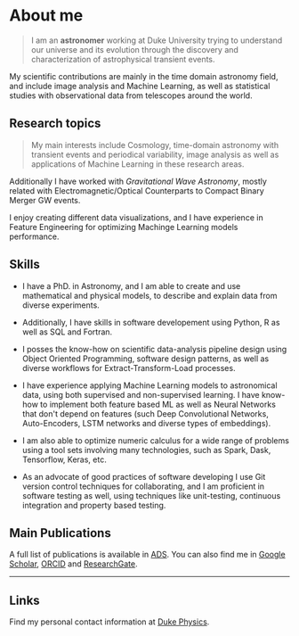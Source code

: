 # About me


>I am an **astronomer** working at Duke University
trying to understand our universe and its evolution through the discovery and
>characterization of astrophysical transient events.

My scientific contributions are mainly in the time domain astronomy field, and 
include image analysis and Machine Learning, as well as statistical studies with 
observational data from telescopes around the world.

## Research topics

>My main interests include Cosmology, time-domain astronomy with transient events
>and periodical variability, image analysis as well as applications of Machine
>Learning in these research areas.

Additionally I have worked with _Gravitational Wave Astronomy_, mostly related 
with Electromagnetic/Optical Counterparts to Compact Binary Merger GW events.

I enjoy creating different data visualizations, and I have experience in Feature
Engineering for optimizing Machinge Learning models performance.

## Skills

* I have a PhD. in Astronomy, and I am able to create and use mathematical and
physical models, to describe and explain data from diverse experiments.

* Additionally, I have skills in software developement using Python, R as well as
SQL and Fortran.

* I posses the know-how on scientific data-analysis pipeline design using Object
Oriented Programming, software design patterns, as well as diverse workflows for
Extract-Transform-Load processes.

* I have experience applying Machine Learning models to astronomical data, using
both supervised and non-supervised learning. I have know-how to implement both
feature based ML as well as Neural Networks that don't depend on features (such
Deep Convolutional Networks, Auto-Encoders, LSTM networks and diverse types of
embeddings).

* I am also able to optimize numeric calculus for a wide range of problems using
a tool sets involving many technologies, such as Spark, Dask, Tensorflow, Keras, etc.

* As an advocate of good practices of software developing I use Git version control
techniques for collaborating, and I am proficient in software testing as well,
using techniques like unit-testing, continuous integration and property based testing.

## Main Publications

A full list of publications is available in 
[ADS](https://ui.adsabs.harvard.edu/public-libraries/NQfpQEIrQFGsSnBzZTI9yQ).
You can also find me in 
[Google Scholar](https://scholar.google.com/citations?user=XrrlfKgAAAAJ&hl=en&gmla=AJsN-F6bMm7Zdnje_bv7m_eF6WL-ozOP82hAoH5bEMXflKwstKbzl0TeqVS4tH6KnoMeHxiBlOmcRMynSBSokzuNsGR2lOLuvdmEeMyqS0lmHikZSzHzr6Sg8THyAZPNXxuwLMjf00Wa), 
[ORCID](https://orcid.org/0000-0002-8687-0669) and 
[ResearchGate](https://www.researchgate.net/profile/Bruno-Sanchez-5).

----------
## Links

Find my personal contact information at [Duke Physics](https://scholars.duke.edu/person/bruno.sanchez).

